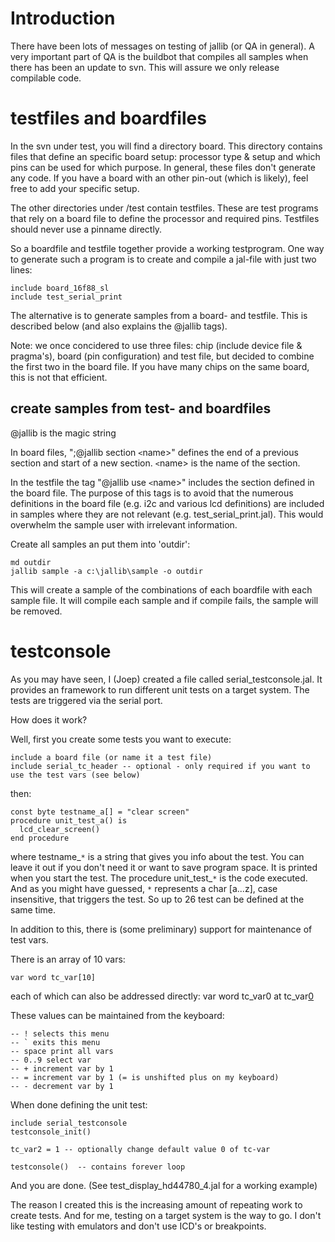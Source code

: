 # Introduction #

There have been lots of messages on testing of jallib (or QA in general).
A very important part of QA is the buildbot that compiles all samples when there has been an update to svn. This will assure we only release compilable code.

# testfiles and boardfiles #

In the svn under test, you will find a directory board.
This directory contains files that define an specific board setup: processor type & setup and which pins can be used for which purpose. In general, these files don't generate any code.
If you have a board with an other pin-out (which is likely), feel free to add your specific setup.

The other directories under /test contain testfiles. These are test programs that rely on a board file to define the processor and required pins. Testfiles should never use a pinname directly.

So a boardfile and testfile together provide a working testprogram. One way to generate such a program is to create and compile a jal-file with just two lines:
```
include board_16f88_sl
include test_serial_print
```
The alternative is to generate samples from a board- and testfile. This is described below (and also explains the @jallib tags).

Note: we once concidered to use three files: chip (include device
file & pragma's), board (pin configuration) and test file, but decided
to combine the first two in the board file. If you have many chips on
the same board, this is not that efficient.

## create samples from test- and boardfiles ##

@jallib is the magic string

In board files, ";@jallib section `<`name>" defines the end of a previous section and start of a new section. `<`name> is the name of the section.

In the testfile the tag "@jallib use `<`name>" includes the section defined in the board file.
The purpose of this tags is to avoid that the numerous definitions in the board file (e.g. i2c and various lcd definitions) are included in samples where they are not relevant (e.g. test\_serial\_print.jal). This would overwhelm the sample user with irrelevant information.

Create all samples an put them into 'outdir':
```
md outdir
jallib sample -a c:\jallib\sample -o outdir
```
This will create a sample of the combinations of each boardfile with each sample file. It will compile each sample and if compile fails, the sample will be removed.


# testconsole #

As you may have seen, I (Joep) created a file called serial\_testconsole.jal.
It provides an framework to run different unit tests on a target
system. The tests are triggered via the serial port.

How does it work?

Well, first you create some tests you want to execute:

```
include a board file (or name it a test file)
include serial_tc_header -- optional - only required if you want to use the test vars (see below)
```
then:
```
const byte testname_a[] = "clear screen"
procedure unit_test_a() is
  lcd_clear_screen()
end procedure
```
where testname_`*` is a string that gives you info about the test. You
can leave it out if you don't need it or want to save program space.
It is printed when you start the test.
The procedure unit\_test_`*` is the code executed. And as you might have
guessed, `*` represents a char [a...z], case insensitive, that triggers
the test. So up to 26 test can be defined at the same time.

In addition to this, there is (some preliminary) support for
maintenance of test vars.

There is an array of 10 vars:
```
var word tc_var[10]
```
each of which can also be addressed directly:
var word tc\_var0 at tc\_var[0](0.md)


These values can be maintained from the keyboard:

```
-- ! selects this menu
-- ` exits this menu
-- space print all vars
-- 0..9 select var
-- + increment var by 1
-- = increment var by 1 (= is unshifted plus on my keyboard)
-- - decrement var by 1
```

When done defining the unit test:

```
include serial_testconsole
testconsole_init()

tc_var2 = 1 -- optionally change default value 0 of tc-var

testconsole()  -- contains forever loop
```
And you are done. (See test\_display\_hd44780\_4.jal for a working example)

The reason I created this is the increasing amount of repeating work
to create tests. And for me, testing on a target system is the way to
go. I don't like testing with emulators and don't use ICD's or
breakpoints.